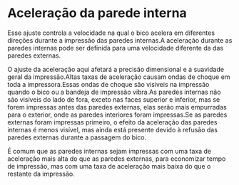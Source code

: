 Aceleração da parede interna
====
Esse ajuste controla a velocidade na qual o bico acelera em diferentes direções durante a impressão das paredes internas.A aceleração durante as paredes internas pode ser definida para uma velocidade diferente da das paredes externas.

O ajuste da aceleração aqui afetará a precisão dimensional e a suavidade geral da impressão.Altas taxas de aceleração causam ondas de choque em toda a impressora.Essas ondas de choque são visíveis na impressão quando o bico ou a bandeja de impressão vibra.As paredes internas não são visíveis do lado de fora, exceto nas faces superior e inferior, mas se forem impressas antes das paredes externas, elas serão mais empurradas para o exterior, onde as paredes interiores foram impressas.Se as paredes externas foram impressas primeiro, o efeito da aceleração das paredes internas é menos visível, mas ainda está presente devido à refusão das paredes externas durante a passagem do bico.

É comum que as paredes internas sejam impressas com uma taxa de aceleração mais alta do que as paredes externas, para economizar tempo de impressão, mas com uma taxa de aceleração mais baixa do que o restante da impressão.